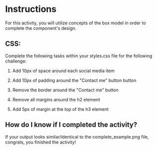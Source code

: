 # Instructions
For this activity, you will utilize concepts of the box model in order to complete the component's design. 

## CSS:
Complete the following tasks within your styles.css file for the following challenge:

1. Add 10px of space around each social media item

2. Add 10px of padding around the "Contact me" button button

3. Remove the border around the "Contact me" button

4. Remove all margins around the h2 element

5. Add 5px of margin at the top of the h3 element


## How do I know if I completed the activity?
If your output looks similar/identical to the complete_example.png file, congrats, you finished the activity! 
